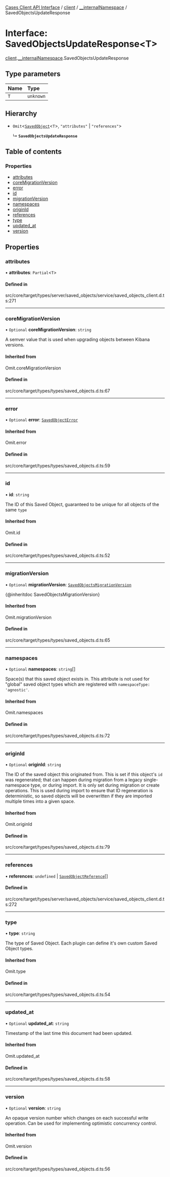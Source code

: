 [Cases Client API Interface](../README.md) / [client](../modules/client.md) / [\_\_internalNamespace](../modules/client.__internalNamespace.md) / SavedObjectsUpdateResponse

# Interface: SavedObjectsUpdateResponse<T\>

[client](../modules/client.md).[__internalNamespace](../modules/client.__internalNamespace.md).SavedObjectsUpdateResponse

## Type parameters

| Name | Type |
| :------ | :------ |
| `T` | `unknown` |

## Hierarchy

- `Omit`<[`SavedObject`](client.__internalNamespace.SavedObject.md)<`T`\>, ``"attributes"`` \| ``"references"``\>

  ↳ **`SavedObjectsUpdateResponse`**

## Table of contents

### Properties

- [attributes](client.__internalNamespace.SavedObjectsUpdateResponse.md#attributes)
- [coreMigrationVersion](client.__internalNamespace.SavedObjectsUpdateResponse.md#coremigrationversion)
- [error](client.__internalNamespace.SavedObjectsUpdateResponse.md#error)
- [id](client.__internalNamespace.SavedObjectsUpdateResponse.md#id)
- [migrationVersion](client.__internalNamespace.SavedObjectsUpdateResponse.md#migrationversion)
- [namespaces](client.__internalNamespace.SavedObjectsUpdateResponse.md#namespaces)
- [originId](client.__internalNamespace.SavedObjectsUpdateResponse.md#originid)
- [references](client.__internalNamespace.SavedObjectsUpdateResponse.md#references)
- [type](client.__internalNamespace.SavedObjectsUpdateResponse.md#type)
- [updated\_at](client.__internalNamespace.SavedObjectsUpdateResponse.md#updated_at)
- [version](client.__internalNamespace.SavedObjectsUpdateResponse.md#version)

## Properties

### attributes

• **attributes**: `Partial`<`T`\>

#### Defined in

src/core/target/types/server/saved_objects/service/saved_objects_client.d.ts:271

___

### coreMigrationVersion

• `Optional` **coreMigrationVersion**: `string`

A semver value that is used when upgrading objects between Kibana versions.

#### Inherited from

Omit.coreMigrationVersion

#### Defined in

src/core/target/types/types/saved_objects.d.ts:67

___

### error

• `Optional` **error**: [`SavedObjectError`](client.__internalNamespace.SavedObjectError.md)

#### Inherited from

Omit.error

#### Defined in

src/core/target/types/types/saved_objects.d.ts:59

___

### id

• **id**: `string`

The ID of this Saved Object, guaranteed to be unique for all objects of the same `type`

#### Inherited from

Omit.id

#### Defined in

src/core/target/types/types/saved_objects.d.ts:52

___

### migrationVersion

• `Optional` **migrationVersion**: [`SavedObjectsMigrationVersion`](client.__internalNamespace.SavedObjectsMigrationVersion.md)

{@inheritdoc SavedObjectsMigrationVersion}

#### Inherited from

Omit.migrationVersion

#### Defined in

src/core/target/types/types/saved_objects.d.ts:65

___

### namespaces

• `Optional` **namespaces**: `string`[]

Space(s) that this saved object exists in. This attribute is not used for "global" saved object types which are registered with
`namespaceType: 'agnostic'`.

#### Inherited from

Omit.namespaces

#### Defined in

src/core/target/types/types/saved_objects.d.ts:72

___

### originId

• `Optional` **originId**: `string`

The ID of the saved object this originated from. This is set if this object's `id` was regenerated; that can happen during migration
from a legacy single-namespace type, or during import. It is only set during migration or create operations. This is used during import
to ensure that ID regeneration is deterministic, so saved objects will be overwritten if they are imported multiple times into a given
space.

#### Inherited from

Omit.originId

#### Defined in

src/core/target/types/types/saved_objects.d.ts:79

___

### references

• **references**: `undefined` \| [`SavedObjectReference`](client.__internalNamespace.SavedObjectReference.md)[]

#### Defined in

src/core/target/types/server/saved_objects/service/saved_objects_client.d.ts:272

___

### type

• **type**: `string`

The type of Saved Object. Each plugin can define it's own custom Saved Object types.

#### Inherited from

Omit.type

#### Defined in

src/core/target/types/types/saved_objects.d.ts:54

___

### updated\_at

• `Optional` **updated\_at**: `string`

Timestamp of the last time this document had been updated.

#### Inherited from

Omit.updated\_at

#### Defined in

src/core/target/types/types/saved_objects.d.ts:58

___

### version

• `Optional` **version**: `string`

An opaque version number which changes on each successful write operation. Can be used for implementing optimistic concurrency control.

#### Inherited from

Omit.version

#### Defined in

src/core/target/types/types/saved_objects.d.ts:56
